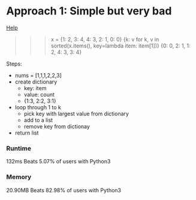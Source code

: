 # Approach 1: Simple but very bad

[Help](https://stackoverflow.com/questions/613183/how-do-i-sort-a-dictionary-by-value)
>>> x = {1: 2, 3: 4, 4: 3, 2: 1, 0: 0}
>>> {k: v for k, v in sorted(x.items(), key=lambda item: item[1])}
{0: 0, 2: 1, 1: 2, 4: 3, 3: 4}

Steps:
- nums = [1,1,1,2,2,3]
- create dictionary
    - key: item
    - value: count
    - {1:3, 2:2, 3:1}
- loop through 1 to k
    - pick key with largest value from dictionary
    - add to a list
    - remove key from dictionay
- return list

### Runtime
132ms
Beats 5.07% of users with Python3

### Memory
20.90MB
Beats 82.98% of users with Python3